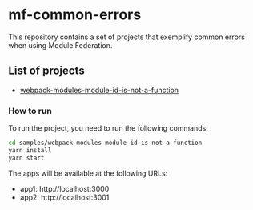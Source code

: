 # mf-common-errors

This repository contains a set of projects that exemplify common errors when using Module Federation.

## List of projects

- [webpack-modules-module-id-is-not-a-function](./samples/webpack-modules-module-id-is-not-a-function/README.md)

### How to run

To run the project, you need to run the following commands:

```bash
cd samples/webpack-modules-module-id-is-not-a-function
yarn install
yarn start
```

The apps will be available at the following URLs:

- app1: http://localhost:3000
- app2: http://localhost:3001
